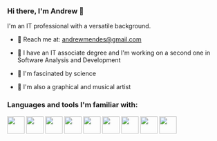 ### Hi there, I'm Andrew 👋

I'm an IT professional with a versatile background.

- 📧 Reach me at: andrewmendes@gmail.com

- 🌱 I have an IT associate degree and I'm working on a second one in Software Analysis and Development

- 🤩 I'm fascinated by science

- 🎨 I'm also a graphical and musical artist

<h3>Languages and tools I'm familiar with:</h3>
<img src="https://cdn.jsdelivr.net/gh/devicons/devicon/icons/python/python-original.svg" width="40"/> <img src="https://cdn.jsdelivr.net/gh/devicons/devicon/icons/javascript/javascript-original.svg" width="40"/> <img src="https://cdn.jsdelivr.net/gh/devicons/devicon/icons/html5/html5-original-wordmark.svg" width="40"/> <img src="https://cdn.jsdelivr.net/gh/devicons/devicon/icons/css3/css3-original-wordmark.svg" width="40"/> <img src="https://cdn.jsdelivr.net/gh/devicons/devicon/icons/c/c-original.svg"  width="40"/> <img src="https://cdn.jsdelivr.net/gh/devicons/devicon/icons/django/django-plain-wordmark.svg" width="40"/> <img src="https://cdn.jsdelivr.net/gh/devicons/devicon/icons/flask/flask-original.svg" width="40"/> <img src="https://cdn.jsdelivr.net/gh/devicons/devicon/icons/react/react-original-wordmark.svg" width="40"/> <img src="https://cdn.jsdelivr.net/gh/devicons/devicon/icons/bootstrap/bootstrap-original-wordmark.svg" width="40"/>

